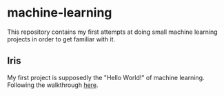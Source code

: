 # machine-learning
This repository contains my first attempts at doing small machine learning projects in order to get familiar with it.

## Iris
My first project is supposedly the "Hello World!" of machine learning. Following the walkthrough [here](https://machinelearningmastery.com/machine-learning-in-python-step-by-step/).
